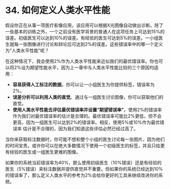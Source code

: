 # 34. 如何定义人类水平性能
假设你正在从事一项医疗影像应用，该应用可以根据X光图像自动做出诊断。除了一些基本的训练之外，一个之前没有医学背景的普通人在这项任务上可达到15%的误差。初级医生可以达到10%的误差。有经验的医生可达到5%的误差。一小组医生就每一张图像进行讨论和辩论后可达到2%的误差。这些错误率中的哪一个定义为“人类水平性能”呢？

在这种情况下，我会使用2%作为人类水平性能来近似我们的最优错误率。你也可以将2%设为期望性能水平，因为上一章中与人类水平性能比较的三个原因均适用：

- **容易获得人工标注的数据**。你可以让一小组医生为你提供标签，错误率为2%。
- **误差分析可以利用人类的直觉**。通过与一组医生讨论图像，你可以获取他们的直觉。
- **使用人类水平性能去评估最优错误率并设置“期望错误率”**。使用2%的错误率作为我们对最优错误率的估计是合理的。最优错误率可能比2%更低，但不会更高，因为一组医生可以达到2%的错误率。相反，使用5%或10%作为最优错误率 估计是不合理的，因为我们知道这些评估必然已经过高了。

当你来获取标注数据时，你可能不想和整个小组的医生讨论每一张图片，因为他们的时间宝贵。或许你可以在绝大多数情况下使用一个初级医生的标签，并且只给更有经验的医生或一组医生更难的图像。

如果你的系统当前错误率为40%，那么使用初级医生（10%错误）还是有经验的医生（5%错误）来标注数据并提供直觉并不重要。但如果你的系统已经达到10%的错误率了，那么定义人类水平的参考为2%会给你更好的工具来继续改进你的系统。